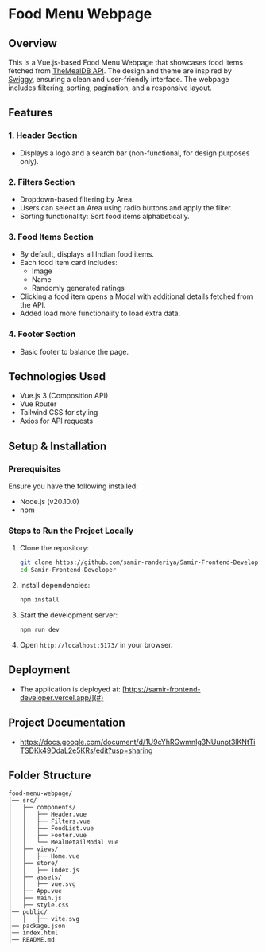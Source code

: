 # Food Menu Webpage

## Overview
This is a Vue.js-based Food Menu Webpage that showcases food items fetched from [TheMealDB API](https://www.themealdb.com/api.php). The design and theme are inspired by [Swiggy](https://www.swiggy.com/), ensuring a clean and user-friendly interface. The webpage includes filtering, sorting, pagination, and a responsive layout.

## Features

### 1. Header Section
- Displays a logo and a search bar (non-functional, for design purposes only).

### 2. Filters Section
- Dropdown-based filtering by Area.
- Users can select an Area using radio buttons and apply the filter.
- Sorting functionality: Sort food items alphabetically.

### 3. Food Items Section
- By default, displays all Indian food items.
- Each food item card includes:
  - Image
  - Name
  - Randomly generated ratings
- Clicking a food item opens a Modal with additional details fetched from the API.
- Added load more functionality to load extra data.

### 4. Footer Section
- Basic footer to balance the page.

## Technologies Used
- Vue.js 3 (Composition API)
- Vue Router
- Tailwind CSS for styling
- Axios for API requests

## Setup & Installation

### Prerequisites
Ensure you have the following installed:
- Node.js (v20.10.0)
- npm

### Steps to Run the Project Locally
1. Clone the repository:
   ```sh
   git clone https://github.com/samir-randeriya/Samir-Frontend-Developer
   cd Samir-Frontend-Developer
   ```
2. Install dependencies:
   ```sh
   npm install
   ```
3. Start the development server:
   ```sh
   npm run dev
   ```
4. Open `http://localhost:5173/` in your browser.

## Deployment
- The application is deployed at: [https://samir-frontend-developer.vercel.app/](#)

## Project Documentation
- https://docs.google.com/document/d/1U9cYhRGwmnIg3NUunpt3lKNtTiTSDKk49DdaL2e5KRs/edit?usp=sharing

## Folder Structure
```
food-menu-webpage/
│── src/
│   ├── components/
│   │   ├── Header.vue
│   │   ├── Filters.vue
│   │   ├── FoodList.vue
│   │   ├── Footer.vue
│   │   └── MealDetailModal.vue
│   ├── views/
│   │   ├── Home.vue
│   ├── store/
│   │   ├── index.js
│   ├── assets/
│   │   ├── vue.svg
│   ├── App.vue
│   ├── main.js
│   ├── style.css
│── public/
│   │   ├── vite.svg
│── package.json
│── index.html
│── README.md
```